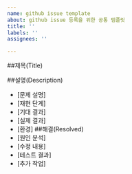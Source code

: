 ```yaml
---
name: github issue template
about: github issue 등록을 위한 공통 템플릿
title: ''
labels: ''
assignees: ''

---
```


##제목(Title)
>
##설명(Description)
- [문제 설명]
- [재현 단계]
- [기대 결과]
- [실제 결과]
- [환경]
##해결(Resolved)
- [원인 분석]
- [수정 내용]
- [테스트 결과]
- [추가 작업]
